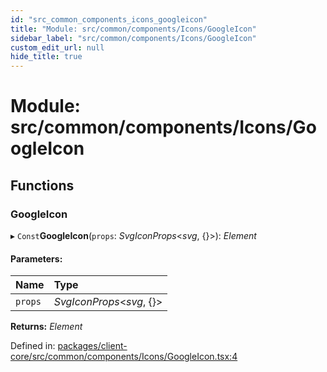```yaml
---
id: "src_common_components_icons_googleicon"
title: "Module: src/common/components/Icons/GoogleIcon"
sidebar_label: "src/common/components/Icons/GoogleIcon"
custom_edit_url: null
hide_title: true
---
```


# Module: src/common/components/Icons/GoogleIcon

## Functions

### GoogleIcon

▸ `Const`**GoogleIcon**(`props`: *SvgIconProps*<*svg*, {}\>): *Element*

#### Parameters:

Name | Type |
:------ | :------ |
`props` | *SvgIconProps*<*svg*, {}\> |

**Returns:** *Element*

Defined in: [packages/client-core/src/common/components/Icons/GoogleIcon.tsx:4](https://github.com/xr3ngine/xr3ngine/blob/77d12cea0/packages/client-core/src/common/components/Icons/GoogleIcon.tsx#L4)
